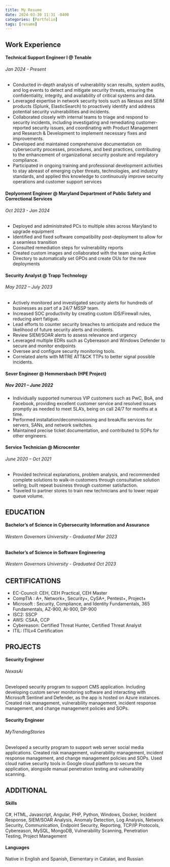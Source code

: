 ```yaml
---
title: My Resume
date: 2024-03-30 11:31 -0400
categories: [Portfolio]
tags: [resume]
---
```

## Work Experience
#### Technical Support Engineer I @ Tenable
###### Jan 2024 - Present
* Conducted in-depth analysis of vulnerability scan results, system audits, and log events to detect and mitigate security threats, ensuring the confidentiality, integrity, and availability of critical systems and data.
* Leveraged expertise in network security tools such as Nessus and SEIM products (Splunk, ElasticSearch) to proactively identify and address potential security vulnerabilities and incidents.
* Collaborated closely with internal teams to triage and respond to security incidents, including investigating and remediating customer-reported security issues, and coordinating with Product Management and Research & Development to implement necessary fixes and improvements.
* Developed and maintained comprehensive documentation on cybersecurity processes, procedures, and best practices, contributing to the enhancement of organizational security posture and regulatory compliance.
* Participated in ongoing training and professional development activities to stay abreast of emerging cyber threats, technologies, and industry standards, and applied this knowledge to continuously improve security operations and customer support services

#### Deplyoment Engineer @ Maryland Department of Public Safety and Correctional Services
###### Oct 2023 - Jan 2024
* Deployed and administrated PCs to multiple sites across Maryland to upgrade equipment
* Identified and fixed software compatibility post-deployment to allow for a seamless transition
* Consulted remediation steps for vulnerability reports
* Created custom images and collaborated with the team using Active Directory to automatically set GPOs and create OUs for the new deployments

#### Security Analyst @ Trapp Technology
###### May 2022 – July 2023
* Actively monitored and investigated security alerts for hundreds of businesses as part of a 24/7 MSSP team.
* Increased SOC productivity by creating custom IDS/Firewall rules, reducing alert fatigue.
* Lead efforts to counter security breaches to anticipate and reduce the likelihood of future security alerts and incidents.
* Review SIEM/SOAR alerts to assess relevance and urgency
* Leveraged multiple EDRs such as Cybereason and Windows Defender to secure and monitor endpoints
* Oversee and configure security monitoring tools. 
* Correlated alerts with MITRE ATT&CK TTPs to better signal possible incidents.

#### Sever Engineer @ Hemmersbach (HPE Project)
##### Nov 2021 – June 2022
* Individually supported numerous VIP customers such as PwC, BoA, and Facebook, providing excellent customer service and resolved issues promptly as needed to meet SLA’s, being on call 24/7 for months at a time.
* Performed installation/decommissioning and break/fix services for servers, SANs, and network switches.
* Maintained precise ticket documentation, and contributed to SOPs for other engineers.

#### Service Technician @ Microcenter
###### June 2020 – Oct 2021
* Provided technical explanations, problem analysis, and recommended complete solutions to walk-in customers through consultative solution selling; built repeat business through customer satisfaction.
* Traveled to partner stores to train new technicians and to lower repair queue volume.

## EDUCATION
#### Bachelor’s of Science in Cybersecurity Information and Assurance
###### Western Governors University - Graduated Mar 2023
#### Bachelor’s of Science in Software Engineering
###### Western Governors University - Graduated Oct 2023

## CERTIFICATIONS

* EC-Council: CEH, CEH Practical, CEH Master
* CompTIA : A+, Network+, Security+, CySA+, Pentest+, Project+
* Microsoft : Security, Compliance, and Identity Fundamentals, 365 Fundamentals, AZ-900, AI-900, DP-900
* ISC2: SSCP
* AWS: CSAA, CCP
* Cybereason: Certified Threat Hunter, Certified Threat Analyst
* ITIL: ITILv4 Certification

## PROJECTS

#### Security Engineer
###### NexasAi
Developed security program to support CMS application. Including developing custom server
monitoring software and interacting with Microsoft Sentinel and Defender, as the app is hosted on
Azure instances. Created risk management, vulnerability management, incident response
management, and change management policies and SOPs.

#### Security Engineer
###### MyTrendingStories
Developed a security program to support web server social media applications. Created risk
management, vulnerability management, incident response management, and change
management policies and SOPs. Used cloud native security tools in Google cloud platform to secure the application,  alongside manual penetration testing and vulnerability scanning.

## ADDITIONAL
#### Skills
C#, HTML, Javascript, Angular, PHP, Python, Windows, Docker, Incident Response, SIEM/SOAR Analysis, Anomaly Detection, Log Analysis, Network Security, Communication, Endpoint Security, Reporting, TCP/IP Protocols, Cybereason, MySQL, MongoDB, Vulnerability Scanning, Penetration Testing, Project Management
#### Languages
Native in English and Spanish, Elementary in Catalan, and Russian
